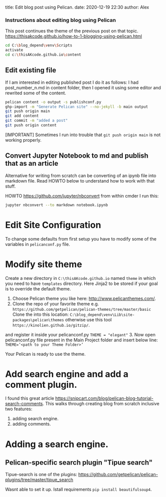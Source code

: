 title: Edit blog post using Pelican.
date: 2020-12-19 22:30
author: Alex

### Instructions about editing blog using Pelican

This post continues the theme of the previous post on that topic. 
<https://thisakcode.github.io/how-to-1-blogging-using-pelican.html>

```bash
cd C:\blog_depend\venv\Scripts
activate
cd c:\thisAKcode.github.io\content
```
## Edit existing file 
If I am interested in editing published post I do it as follows:
I had post_number_n.md in content folder, then I opened it using some editor and rewrited some of the content.  

```bash
pelican content -o output -s publishconf.py
ghp-import -m "Generate Pelican site" --no-jekyll -b main output
git push origin main
git add content
git commit -m "added a post"
git push origin content
```
[IMPORTANT] Sometimes I run into trouble that `git push origin main` is not working properly. 

## Convert Jupyter Notebook to md and publish that as an article
Alternative for writing from scratch can be converting of an ipynb file into markdown file. Read HOWTO below to understand how to work with that stuff.

HOWTO
<https://github.com/jupyter/nbconvert>
from within cmder I run this:

```bash
jupyter nbconvert --to markdown notebook.ipynb
```

# Edit Site Configuration
To change some defaults from first setup you have to modify some of the variables in `pelicanconf.py` file.  

# Modify site theme
Create a new directory in `C:\thisAKcode.github.io` named `theme` in which you need to have `templates` directory.  Here Jinja2 to be stored if your goal is to override the default theme.

1. Choose Pelican theme you like here: <http://www.pelicanthemes.com/>.
2. Clone the repo of your favorite theme e.g. `https://github.com/getpelican/pelican-themes/tree/master/basic`
Clone the into this location: `C:\blog_depend\venv\Lib\site-packages\pelican\themes`
otherwise use this tool `https://kinolien.github.io/gitzip/`.


and register it inside your pelicanconf.py
`THEME = "elegant"` 
3. Now open pelicanconf.py file present in the Main Project folder and insert below line:
`THEME=’<path to your Theme Folder>’`

Your Pelican is ready to use the theme.

# Add search engine and add a comment plugin.
I found this great article <https://snipcart.com/blog/pelican-blog-tutorial-search-comments>. This walks through creating blog from scratch inclusive two features:
1. adding search engine.
2. adding comments.

# Adding a search engine.
## Pelican-specific search plugin "Tipue search" 

Tipue-search is one of the plugins:
<https://github.com/getpelican/pelican-plugins/tree/master/tipue_search>

Wasnt able to set it up. 
Istall requirements `pip install beautifulsoup4`.




